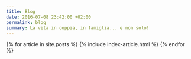 ```yaml
---
title: Blog
date: 2016-07-08 23:42:00 +02:00
permalink: blog
summary: La vita in coppia, in famiglia... e non solo!
---
```


<section class="post-index">
  {% for article in site.posts %}
    {% include index-article.html %}
  {% endfor %}
</section>      